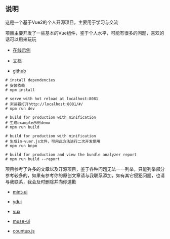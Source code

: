 ## 说明

这是一个基于Vue2的个人开源项目，主要用于学习与交流

项目主要开发了一些基本的Vue组件，鉴于个人水平，可能有很多的问题，喜欢的话可以用来玩玩

- [在线示例](https://github.com/is-liyiwei/im-vuer)

- [文档](https://github.com/is-liyiwei/im-vuer)

- [github](https://github.com/is-liyiwei/im-vuer)

```
# install dependencies
# 安装依赖
# npm install

# serve with hot reload at localhost:8081
# 浏览器打开http://localhost:8081/#/
# npm run dev

# build for production with minification
# 生成example示例demo
# npm run build

# build for production with minification
# 生成im-vuer.js文件，可用此方法进行二次开发使用
# npm run bnpm

# build for production and view the bundle analyzer report
# npm run build --report
```

项目参考了许多的文章以及开源项目，鉴于各种问题无法一一列举，只能列举部分参考较多的，如果有参考你的原创文章请与我联系添加，如有其它侵犯问题，也请与我联系，我会及时删除并向你道歉

- [mint-ui](https://github.com/ElemeFE/mint-ui)

- [ydui](https://github.com/ydcss/vue-ydui)

- [vux](https://github.com/airyland/vux)

- [muse-ui](https://github.com/museui/muse-ui)

- [countup.js](https://github.com/inorganik/CountUp.js)
